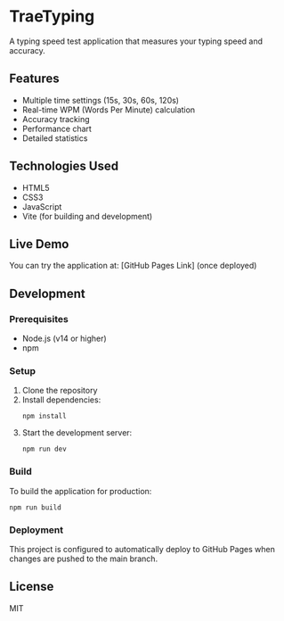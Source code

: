 # TraeTyping

A typing speed test application that measures your typing speed and accuracy.

## Features

- Multiple time settings (15s, 30s, 60s, 120s)
- Real-time WPM (Words Per Minute) calculation
- Accuracy tracking
- Performance chart
- Detailed statistics

## Technologies Used

- HTML5
- CSS3
- JavaScript
- Vite (for building and development)

## Live Demo

You can try the application at: [GitHub Pages Link] (once deployed)

## Development

### Prerequisites

- Node.js (v14 or higher)
- npm

### Setup

1. Clone the repository
2. Install dependencies:
   ```
   npm install
   ```
3. Start the development server:
   ```
   npm run dev
   ```

### Build

To build the application for production:

```
npm run build
```

### Deployment

This project is configured to automatically deploy to GitHub Pages when changes are pushed to the main branch.

## License

MIT